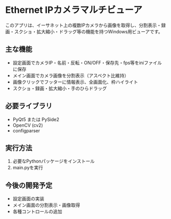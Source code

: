 # Ethernet IPカメラマルチビューア

このアプリは、イーサネット上の複数IPカメラから画像を取得し、分割表示・録画・スクショ・拡大縮小・ドラッグ等の機能を持つWindows用ビューアです。

## 主な機能
- 設定画面でカメラIP・名前・反転・ON/OFF・保存先・fps等をiniファイルに保存
- メイン画面でカメラ画像を分割表示（アスペクト比維持）
- 画像クリックでフッターに情報表示、全画面化、枠ハイライト
- スクショ・録画・拡大縮小・手のひらドラッグ

## 必要ライブラリ
- PyQt5 または PySide2
- OpenCV (cv2)
- configparser

## 実行方法
1. 必要なPythonパッケージをインストール
2. main.pyを実行

## 今後の開発予定
- 設定画面の実装
- メイン画面の分割表示・画像取得
- 各種コントロールの追加
